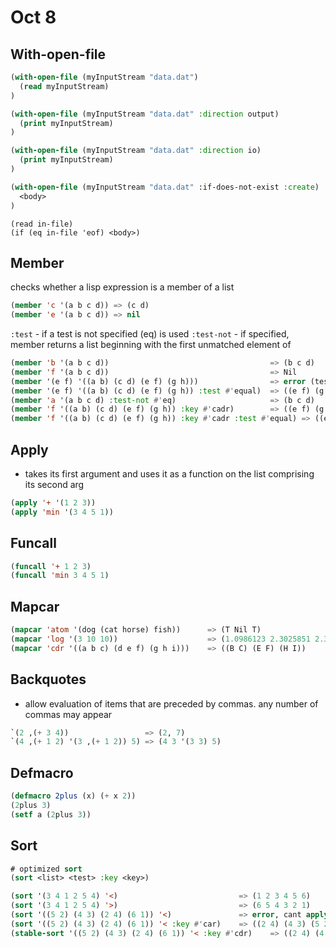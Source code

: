 # Oct 8
## With-open-file
```lisp
(with-open-file (myInputStream "data.dat")
  (read myInputStream)
)
```

```lisp
(with-open-file (myInputStream "data.dat" :direction output)
  (print myInputStream)
)
```

```lisp
(with-open-file (myInputStream "data.dat" :direction io)
  (print myInputStream)
)
```

```lisp
(with-open-file (myInputStream "data.dat" :if-does-not-exist :create)
  <body>
)
```

```
(read in-file)
(if (eq in-file 'eof) <body>)
```

## Member
checks whether a lisp expression is a member of a list
```lisp
(member 'c '(a b c d)) => (c d)
(member 'e '(a b c d)) => nil
```

`:test` - if a test is not specified (eq) is used
`:test-not` - if specified, member returns a list beginning with the first unmatched element of <list> 

```lisp
(member 'b '(a b c d))                                    => (b c d)
(member 'f '(a b c d))                                    => Nil
(member '(e f) '((a b) (c d) (e f) (g h)))                => error (tests with eq)
(member '(e f) '((a b) (c d) (e f) (g h)) :test #'equal)  => ((e f) (g h))
(member 'a '(a b c d) :test-not #'eq)                     => (b c d)
(member 'f '((a b) (c d) (e f) (g h)) :key #'cadr)        => ((e f) (g h)) (tests with eq)
(member 'f '((a b) (c d) (e f) (g h)) :key #'cadr :test #'equal) => ((e f) (g h))
```

## Apply
- takes its first argument  and uses it as a function on the list comprising its second arg

```lisp
(apply '+ '(1 2 3))
(apply 'min '(3 4 5 1))
```

## Funcall
```lisp
(funcall '+ 1 2 3)
(funcall 'min 3 4 5 1)
```

## Mapcar
```lisp
(mapcar 'atom '(dog (cat horse) fish))      => (T Nil T)
(mapcar 'log '(3 10 10))                    => (1.0986123 2.3025851 2.3025851)
(mapcar 'cdr '((a b c) (d e f) (g h i)))    => ((B C) (E F) (H I))
```

## Backquotes
- allow evaluation of items that are preceded by commas. any number of commas may appear

```lisp
`(2 ,(+ 3 4))                 => (2, 7)
`(4 ,(+ 1 2) '(3 ,(+ 1 2)) 5) => (4 3 '(3 3) 5)
```

## Defmacro
```lisp
(defmacro 2plus (x) (+ x 2))
(2plus 3)
(setf a (2plus 3))
```

## Sort
```lisp
# optimized sort
(sort <list> <test> :key <key>)

(sort '(3 4 1 2 5 4) '<)                           => (1 2 3 4 5 6)
(sort '(3 4 1 2 5 4) '>)                           => (6 5 4 3 2 1)
(sort '((5 2) (4 3) (2 4) (6 1)) '<)               => error, cant apply < to list
(sort '((5 2) (4 3) (2 4) (6 1)) '< :key #'car)    => ((2 4) (4 3) (5 2) (6 1))
(stable-sort '((5 2) (4 3) (2 4) (6 1)) '< :key #'cdr)    => ((2 4) (4 3) (5 2) (6 1))
```
